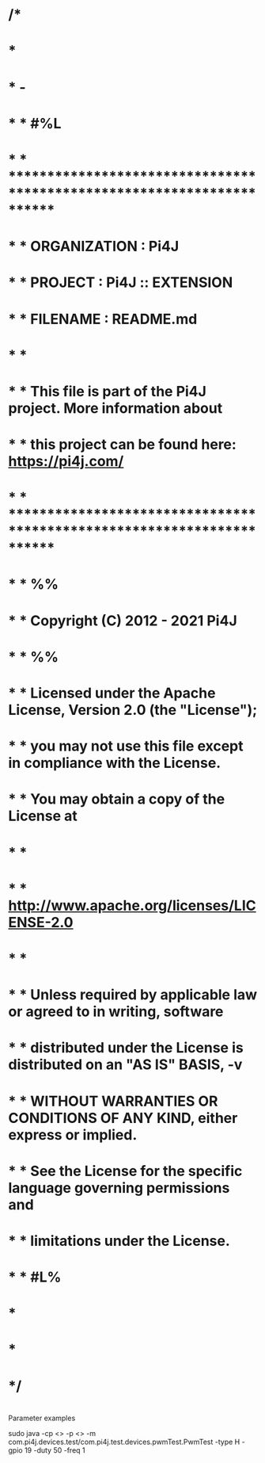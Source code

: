 
# /*
#  *
#  * -
#  *   * #%L
#  *   * **********************************************************************
#  *   * ORGANIZATION  :  Pi4J
#  *   * PROJECT       :  Pi4J :: EXTENSION
#  *   * FILENAME      :  README.md
#  *   *
#  *   * This file is part of the Pi4J project. More information about
#  *   * this project can be found here:  https://pi4j.com/
#  *   * **********************************************************************
# *   * %%
#  *   * Copyright (C) 2012 - 2021 Pi4J
# *    * %%
# *   * Licensed under the Apache License, Version 2.0 (the "License");
# *   * you may not use this file except in compliance with the License.
# *   * You may obtain a copy of the License at
# *   *
# *   *      http://www.apache.org/licenses/LICENSE-2.0
# *   *
# *   * Unless required by applicable law or agreed to in writing, software
# *   * distributed under the License is distributed on an "AS IS" BASIS, -v

# *   * WITHOUT WARRANTIES OR CONDITIONS OF ANY KIND, either express or implied.
# *   * See the License for the specific language governing permissions and
# *   * limitations under the License.
# *   * #L%
#  *
#  *
#  */
#
#


Parameter examples

sudo java -cp <>   -p <> -m com.pi4j.devices.test/com.pi4j.test.devices.pwmTest.PwmTest -type H -gpio 19   -duty 50 -freq 1 

